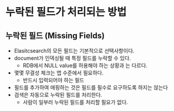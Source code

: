 # 누락된 필드가 처리되는 방법

## 누락된 필드 (Missing Fields)

-   Elasitcsearch의 모든 필드는 기본적으로 선택사항이다.
-   document가 인덱싱될 때 특정 필드를 누락할 수 있다.
    -   RDB에서 NULL value를 허용해야 하는 상황과 는 다르다.
-   몇몇 무결성 체크는 앱 수준에서 필요하다.
    -   반드시 입력되어야 하는 필드
-   필드를 추가하여 매핑하는 것은 필드를 필수로 요구하도록 하지는 않는다
-   검색은 자동으로 누락된 필드를 처리한다.
    -   사람이 일부러 누락된 필드를 처리할 필요가 없다.

